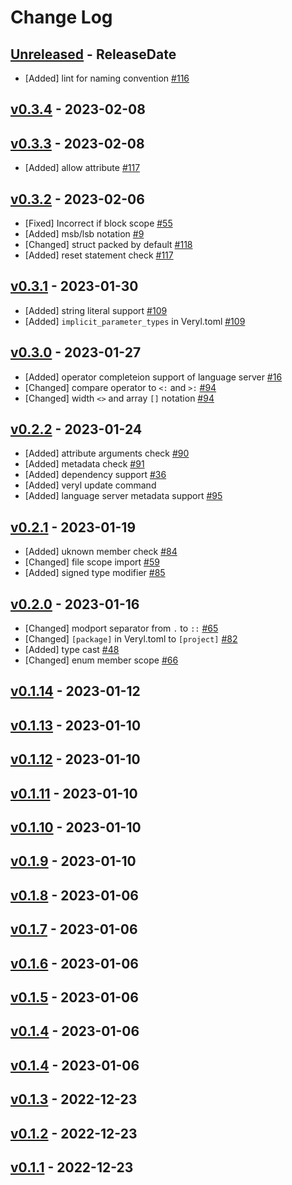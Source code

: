 # Change Log

## [Unreleased](https://github.com/dalance/veryl/compare/v0.3.4...Unreleased) - ReleaseDate

* [Added] lint for naming convention [#116](https://github.com/dalance/veryl/issues/116)

## [v0.3.4](https://github.com/dalance/veryl/compare/v0.3.3...v0.3.4) - 2023-02-08

## [v0.3.3](https://github.com/dalance/veryl/compare/v0.3.2...v0.3.3) - 2023-02-08

* [Added] allow attribute [#117](https://github.com/dalance/veryl/issues/117)

## [v0.3.2](https://github.com/dalance/veryl/compare/v0.3.1...v0.3.2) - 2023-02-06

* [Fixed] Incorrect if block scope [#55](https://github.com/dalance/veryl/issues/55)
* [Added] msb/lsb notation [#9](https://github.com/dalance/veryl/issues/9)
* [Changed] struct packed by default [#118](https://github.com/dalance/veryl/issues/118)
* [Added] reset statement check [#117](https://github.com/dalance/veryl/issues/117)

## [v0.3.1](https://github.com/dalance/veryl/compare/v0.3.0...v0.3.1) - 2023-01-30

* [Added] string literal support [#109](https://github.com/dalance/veryl/issues/109)
* [Added] `implicit_parameter_types` in Veryl.toml [#109](https://github.com/dalance/veryl/issues/109)

## [v0.3.0](https://github.com/dalance/veryl/compare/v0.2.2...v0.3.0) - 2023-01-27

* [Added] operator completeion support of language server [#16](https://github.com/dalance/veryl/issues/16)
* [Changed] compare operator to `<:` and `>:` [#94](https://github.com/dalance/veryl/issues/94)
* [Changed] width `<>` and array `[]` notation [#94](https://github.com/dalance/veryl/issues/94)

## [v0.2.2](https://github.com/dalance/veryl/compare/v0.2.1...v0.2.2) - 2023-01-24

* [Added] attribute arguments check [#90](https://github.com/dalance/veryl/issues/90)
* [Added] metadata check [#91](https://github.com/dalance/veryl/issues/91)
* [Added] dependency support [#36](https://github.com/dalance/veryl/issues/36)
* [Added] veryl update command
* [Added] language server metadata support [#95](https://github.com/dalance/veryl/issues/95)

## [v0.2.1](https://github.com/dalance/veryl/compare/v0.2.0...v0.2.1) - 2023-01-19

* [Added] uknown member check [#84](https://github.com/dalance/veryl/issues/84)
* [Changed] file scope import [#59](https://github.com/dalance/veryl/issues/59)
* [Added] signed type modifier [#85](https://github.com/dalance/veryl/issues/85)

## [v0.2.0](https://github.com/dalance/veryl/compare/v0.1.14...v0.2.0) - 2023-01-16

* [Changed] modport separator from `.` to `::` [#65](https://github.com/dalance/veryl/issues/65)
* [Changed] `[package]` in Veryl.toml to `[project]` [#82](https://github.com/dalance/veryl/issues/82)
* [Added] type cast [#48](https://github.com/dalance/veryl/issues/48)
* [Changed] enum member scope [#66](https://github.com/dalance/veryl/issues/66)

## [v0.1.14](https://github.com/dalance/veryl/compare/v0.1.13...v0.1.14) - 2023-01-12

## [v0.1.13](https://github.com/dalance/veryl/compare/v0.1.12...v0.1.13) - 2023-01-10

## [v0.1.12](https://github.com/dalance/veryl/compare/v0.1.11...v0.1.12) - 2023-01-10

## [v0.1.11](https://github.com/dalance/veryl/compare/v0.1.10...v0.1.11) - 2023-01-10

## [v0.1.10](https://github.com/dalance/veryl/compare/v0.1.9...v0.1.10) - 2023-01-10

## [v0.1.9](https://github.com/dalance/veryl/compare/v0.1.8...v0.1.9) - 2023-01-10

## [v0.1.8](https://github.com/dalance/veryl/compare/v0.1.7...v0.1.8) - 2023-01-06

## [v0.1.7](https://github.com/dalance/veryl/compare/v0.1.6...v0.1.7) - 2023-01-06

## [v0.1.6](https://github.com/dalance/veryl/compare/v0.1.5...v0.1.6) - 2023-01-06

## [v0.1.5](https://github.com/dalance/veryl/compare/v0.1.4...v0.1.5) - 2023-01-06

## [v0.1.4](https://github.com/dalance/veryl/compare/v0.1.4...v0.1.4) - 2023-01-06

## [v0.1.4](https://github.com/dalance/veryl/compare/v0.1.3...v0.1.4) - 2023-01-06

## [v0.1.3](https://github.com/dalance/veryl/compare/v0.1.2...v0.1.3) - 2022-12-23

## [v0.1.2](https://github.com/dalance/procs/compare/v0.1.1...v0.1.2) - 2022-12-23

## [v0.1.1](https://github.com/dalance/procs/compare/v0.1.0...v0.1.1) - 2022-12-23
